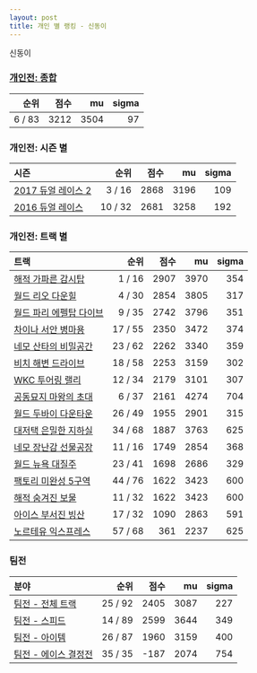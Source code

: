 ```yaml
---
layout: post
title: 개인 별 랭킹 - 신동이
---
```


신동이

### [개인전: 종합](../singles-full)

| 순위 | 점수 | mu | sigma |
|---:|---:|---:|---:|
| 6 / 83 | 3212 | 3504 | 97 |

### 개인전: 시즌 별

| 시즌 | 순위 | 점수 | mu | sigma |
|:---|---:|---:|---:|---:|
| [2017 듀얼 레이스 2](../singles-s2017_1) | 3 / 16 | 2868 | 3196 | 109 |
| [2016 듀얼 레이스](../singles-s2016_1) | 10 / 32 | 2681 | 3258 | 192 |

### 개인전: 트랙 별

| 트랙 | 순위 | 점수 | mu | sigma |
|:---|---:|---:|---:|---:|
| [해적 가파른 감시탑](../gamshi) | 1 / 16 | 2907 | 3970 | 354 |
| [월드 리오 다운힐](../rio) | 4 / 30 | 2854 | 3805 | 317 |
| [월드 파리 에펠탑 다이브](../eifel) | 9 / 35 | 2742 | 3796 | 351 |
| [차이나 서안 병마용](../byeongma) | 17 / 55 | 2350 | 3472 | 374 |
| [네모 산타의 비밀공간](../santa) | 23 / 62 | 2262 | 3340 | 359 |
| [비치 해변 드라이브](../haebyun) | 18 / 58 | 2253 | 3159 | 302 |
| [WKC 투어링 랠리](../rally) | 12 / 34 | 2179 | 3101 | 307 |
| [공동묘지 마왕의 초대](../mawang) | 6 / 37 | 2161 | 4274 | 704 |
| [월드 두바이 다운타운](../dubai) | 26 / 49 | 1955 | 2901 | 315 |
| [대저택 은밀한 지하실](../jeotaek) | 34 / 68 | 1887 | 3763 | 625 |
| [네모 장난감 선물공장](../present) | 11 / 16 | 1749 | 2854 | 368 |
| [월드 뉴욕 대질주](../newyork) | 23 / 41 | 1698 | 2686 | 329 |
| [팩토리 미완성 5구역](../district5) | 44 / 76 | 1622 | 3423 | 600 |
| [해적 숨겨진 보물](../haesumbo) | 11 / 32 | 1622 | 3423 | 600 |
| [아이스 부서진 빙산](../boobing) | 17 / 32 | 1090 | 2863 | 591 |
| [노르테유 익스프레스](../noex) | 57 / 68 | 361 | 2237 | 625 |

### 팀전

| 분야 | 순위 | 점수 | mu | sigma |
|:---|---:|---:|---:|---:|
| [팀전 - 전체 트랙](../team-full) | 25 / 92 | 2405 | 3087 | 227 |
| [팀전 - 스피드](../team-speed) | 14 / 89 | 2599 | 3644 | 349 |
| [팀전 - 아이템](../team-item) | 26 / 87 | 1960 | 3159 | 400 |
| [팀전 - 에이스 결정전](../team-ace) | 35 / 35 | -187 | 2074 | 754 |
